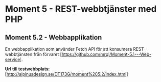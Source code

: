 # Moment 5 - REST-webbtjänster med PHP
## Moment 5.2 - Webbapplikation

En webbapplikation som använder Fetch API för att konsumera REST-webbtjänsten från förvaret [https://github.com/mrql/Moment-5.1---Web-service].

**Url till testwebbplats:** [http://alpinusdesign.se/DT173G/moment%205.2/index.html]
